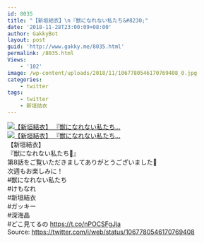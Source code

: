 ```yaml
---
id: 8035
title: "【新垣結衣】\n『獣になれない私たち&#8230;"
date: '2018-11-28T23:00:09+08:00'
author: GakkyBot
layout: post
guid: 'http://www.gakky.me/8035.html'
permalink: /8035.html
Views:
    - '102'
image: /wp-content/uploads/2018/11/1067780546170769408_0.jpg
categories:
    - twitter
tags:
    - twitter
    - 新垣结衣
---
```


[![【新垣結衣】
『獣になれない私たち...](http://www.yui-aragaki.org/wp-content/uploads/2018/11/1067780546170769408_0.jpg)](http://www.yui-aragaki.org/wp-content/uploads/2018/11/1067780546170769408_0.jpg)  
[![【新垣結衣】
『獣になれない私たち...](http://www.yui-aragaki.org/wp-content/uploads/2018/11/1067780546170769408_1.jpg)](http://www.yui-aragaki.org/wp-content/uploads/2018/11/1067780546170769408_1.jpg)  
【新垣結衣】  
『獣になれない私たち🍻』  
第8話をご覧いただきましてありがとうございました🙇  
次週もお楽しみに！  
\#獣になれない私たち  
\#けもなれ  
\#新垣結衣  
\#ガッキー  
\#深海晶  
\#どこ見てるの https://t.co/nPOCSFgJja  
Source: <https://twitter.com/i/web/status/1067780546170769408>